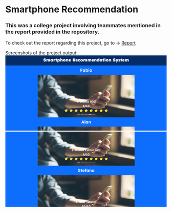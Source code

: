 # Smartphone Recommendation

### This was a college project involving teammates mentioned in the report provided in the repository.

To check out the report regarding this project, go to -> [Report](https://github.com/saviosajanm/SmartphoneRecommendation/blob/main/F1A4_Smartphone%20recommendation%20using%20popularity%20and%20collaborative%20filtering%20based%20models_Article.pdf)

Screenshots of the project output:
![First screenshot](https://github.com/saviosajanm/SmartphoneRecommendation/blob/main/project_screenshots/ss1.png)
![Second screenshot](https://github.com/saviosajanm/SmartphoneRecommendation/blob/main/project_screenshots/ss2.png)

